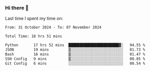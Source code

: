 ### Hi there 👋

<!--
**Grav1tum/Grav1tum** is a ✨ _special_ ✨ repository because its `README.md` (this file) appears on your GitHub profile.

Here are some ideas to get you started:

- 🔭 I’m currently working on ...
- 🌱 I’m currently learning ...
- 👯 I’m looking to collaborate on ...
- 🤔 I’m looking for help with ...
- 💬 Ask me about ...
- 📫 How to reach me: ...
- 😄 Pronouns: ...
- ⚡ Fun fact: ...
-->
Last time I spent my time on:
<!--START_SECTION:waka-->

```txt
From: 31 October 2024 - To: 07 November 2024

Total Time: 18 hrs 51 mins

Python       17 hrs 52 mins  ███████████████████████▓░   94.55 %
JSON         19 mins         ▒░░░░░░░░░░░░░░░░░░░░░░░░   01.73 %
Bash         16 mins         ▒░░░░░░░░░░░░░░░░░░░░░░░░   01.47 %
SSH Config   9 mins          ▒░░░░░░░░░░░░░░░░░░░░░░░░   00.85 %
Git Config   6 mins          ░░░░░░░░░░░░░░░░░░░░░░░░░   00.54 %
```

<!--END_SECTION:waka-->

